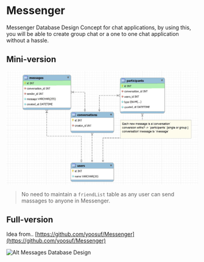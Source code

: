 # Messenger

Messenger Database Design Concept for chat applications, by using this, you will be able to create group chat or a  one to one chat application without a hassle.

## Mini-version

![Mini](mini-chat.jpg)

> No need to maintain a `friendList` table as any user can send massages to anyone in Messenger.


## Full-version

Idea from.. [https://github.com/yoosuf/Messenger](https://github.com/yoosuf/Messenger)

![Alt Messages Database Design](https://github.com/yoosuf/Messenger/blob/master/Messenger.png)
